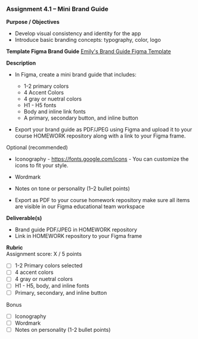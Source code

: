 ### **Assignment 4.1 – Mini Brand Guide**

**Purpose / Objectives**

* Develop visual consistency and identity for the app
* Introduce basic branding concepts: typography, color, logo

**Template Figma Brand Guide**
[Emily's Brand Guide Figma Template](https://www.figma.com/design/sKgFr1Zs6TVxSfKCrX3sZ3/Style-Guide-Template?node-id=0-1&p=f&t=Mw9fz6yyCmbQMU44-0)

**Description**  

* In Figma, create a mini brand guide that includes:

  * 1-2 primary colors
  * 4 Accent Colors
  * 4 gray or nuetral colors
  * H1 - H5 fonts
  * Body and inline link fonts
  * A primary, secondary button, and inline button

* Export your brand guide as PDF/JPEG using Figma and upload it to your course HOMEWORK repository along with a link to your Figma frame.

Optional (recommended)
  * Iconography - https://fonts.google.com/icons - You can customize the icons to fit your style.
  * Wordmark
  * Notes on tone or personality (1–2 bullet points)

* Export as PDF to your course homework repository make sure all items are visible in our Figma educational team workspace

**Deliverable(s)**

* Brand guide PDF/JPEG in HOMEWORK repository
* Link in HOMEWORK repository to your Figma frame

**Rubric**  
Assignment score: X / 5 points

* [ ] 1-2 Primary colors selected
* [ ] 4 accent colors
* [ ] 4 gray or nuetral colors
* [ ] H1 - H5, body, and inline fonts
* [ ] Primary, secondary, and inline button

Bonus
* [ ] Iconography
* [ ] Wordmark
* [ ] Notes on personality (1-2 bullet points)